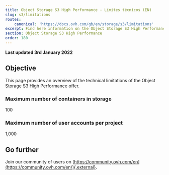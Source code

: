```yaml
---
title: Object Storage S3 High Performance - Límites técnicos (EN)
slug: s3/limitations
routes:
    canonical: 'https://docs.ovh.com/gb/en/storage/s3/limitations'
excerpt: Find here information on the Object Storage S3 High Performance limitations
section: Object Storage S3 High Performance
order: 180
---
```


**Last updated 3rd January 2022**

## Objective

This page provides an overview of the technical limitations of the Object Storage S3 High Performance offer.

### Maximum number of containers in storage

100

### Maximum number of user accounts per project

1,000

## Go further

Join our community of users on [https://community.ovh.com/en](https://community.ovh.com/en/){.external}.
